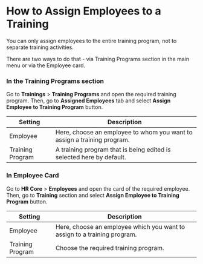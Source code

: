 # How to Assign Employees to a Training

You can only assign employees to the entire training program, not to separate training activities.

There are two ways to do that - via Training Programs section in the main menu or via the Employee card.

### In the Training Programs section

Go to **Trainings** > **Training Programs** and open the required training program. Then, go to **Assigned Employees** tab and select **Assign Employee to Training Program** button.

| Setting          | Description                                                             |
| ---------------- | ----------------------------------------------------------------------- |
| Employee         | Here, choose an employee to whom you want to assign a training program. |
| Training Program | A training program that is being edited is selected here by default.    |

### In Employee Card

Go to **HR Core** > **Employees** and open the card of the required employee. Then, go to **Training** section and select **Assign Employee to Training Program** button.

| Setting          | Description                                                              |
| ---------------- | ------------------------------------------------------------------------ |
| Employee         | Here, choose an employee which you want to assign to a training program. |
| Training Program | Choose the required training program.                                    |
